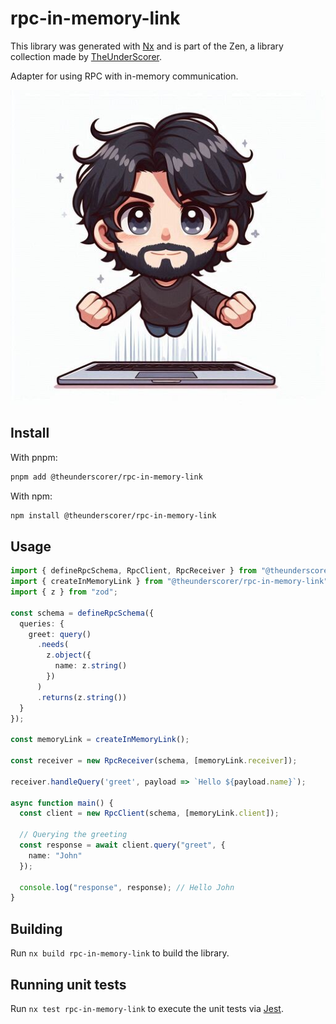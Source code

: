 # rpc-in-memory-link

This library was generated with [Nx](https://nx.dev) and is part of the Zen, a library collection made by [TheUnderScorer](https://github.com/TheUnderScorer).

Adapter for using RPC with in-memory communication.

![logo.png](../../assets/logo.png)

## Install

With pnpm:

```bash
pnpm add @theunderscorer/rpc-in-memory-link
```

With npm:

```bash
npm install @theunderscorer/rpc-in-memory-link
```

## Usage
```ts
import { defineRpcSchema, RpcClient, RpcReceiver } from "@theunderscorer/rpc-core";
import { createInMemoryLink } from "@theunderscorer/rpc-in-memory-link";
import { z } from "zod";

const schema = defineRpcSchema({
  queries: {
    greet: query()
      .needs(
        z.object({
          name: z.string()
        })
      )
      .returns(z.string())
  }
});

const memoryLink = createInMemoryLink();

const receiver = new RpcReceiver(schema, [memoryLink.receiver]);

receiver.handleQuery('greet', payload => `Hello ${payload.name}`);

async function main() {
  const client = new RpcClient(schema, [memoryLink.client]);

  // Querying the greeting
  const response = await client.query("greet", {
    name: "John"
  });

  console.log("response", response); // Hello John
}

```

## Building

Run `nx build rpc-in-memory-link` to build the library.

## Running unit tests

Run `nx test rpc-in-memory-link` to execute the unit tests via [Jest](https://jestjs.io).
